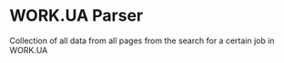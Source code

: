 # WORK.UA Parser
 Collection of all data from all pages from the search for a certain job in WORK.UA
